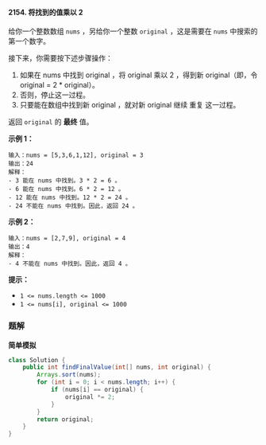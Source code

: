 #### 2154. 将找到的值乘以 2

给你一个整数数组 `nums` ，另给你一个整数 `original` ，这是需要在 `nums` 中搜索的第一个数字。

接下来，你需要按下述步骤操作：

1. 如果在 nums 中找到 original ，将 original 乘以 2 ，得到新 original（即，令 original = 2 * original）。
2. 否则，停止这一过程。
3. 只要能在数组中找到新 original ，就对新 original 继续 重复 这一过程。

返回 `original` 的 **最终** 值。

**示例 1：**

```shell
输入：nums = [5,3,6,1,12], original = 3
输出：24
解释： 
- 3 能在 nums 中找到。3 * 2 = 6 。
- 6 能在 nums 中找到。6 * 2 = 12 。
- 12 能在 nums 中找到。12 * 2 = 24 。
- 24 不能在 nums 中找到。因此，返回 24 。
```

**示例 2：**

```shell
输入：nums = [2,7,9], original = 4
输出：4
解释：
- 4 不能在 nums 中找到。因此，返回 4 。
```

**提示：**

- `1 <= nums.length <= 1000`
- `1 <= nums[i], original <= 1000`

### 题解

**简单模拟**

```java
class Solution {
    public int findFinalValue(int[] nums, int original) {
        Arrays.sort(nums);
        for (int i = 0; i < nums.length; i++) {
            if (nums[i] == original) {
                original *= 2;
            }
        }
        return original;
    }
}
```

